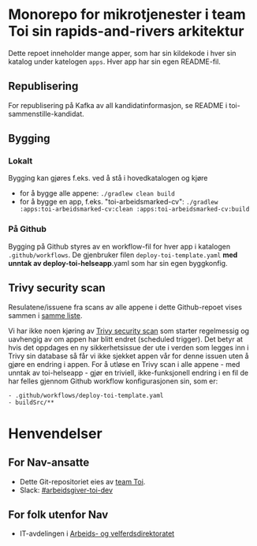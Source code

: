 # Monorepo for mikrotjenester i team Toi sin rapids-and-rivers arkitektur

Dette repoet inneholder mange apper, som har sin kildekode i hver sin katalog under katelogen `apps`. Hver app har sin egen README-fil.

## Republisering
For republisering på Kafka av all kandidatinformasjon, se README i toi-sammenstille-kandidat. 

## Bygging

### Lokalt
Bygging kan gjøres f.eks. ved å stå i hovedkatalogen og kjøre
* for å bygge alle appene: `./gradlew clean build`
* for å bygge en app, f.eks. "toi-arbeidsmarked-cv": `./gradlew :apps:toi-arbeidsmarked-cv:clean :apps:toi-arbeidsmarked-cv:build`

### På Github
Bygging på Github styres av en workflow-fil for hver app i katalogen `.github/workflows`. De gjenbruker filen `deploy-toi-template.yaml` **med unntak av deploy-toi-helseapp**.yaml som har sin egen byggkonfig.

## Trivy security scan
Resulatene/issuene fra scans av alle appene i dette Github-repoet vises sammen i [samme liste](https://github.com/navikt/toi-rapids-and-rivers/security/code-scanning).

Vi har ikke noen kjøring av [Trivy security scan](https://sikkerhet.nav.no/docs/verktoy/trivy) som starter regelmessig og uavhengig av om appen har blitt endret (scheduled trigger). Det betyr at hvis det oppdages en ny sikkerhetsissue der ute i verden som legges inn i Trivy sin database så får vi ikke sjekket appen vår for denne issuen uten å gjøre en endring i appen. For å utløse en Trivy scan i alle appene - med unntak av toi-helseapp - gjør en triviell, ikke-funksjonell endring i en fil de har felles gjennom Github workflow konfigurasjonen sin, som er:
```
- .github/workflows/deploy-toi-template.yaml
- buildSrc/**
```

# Henvendelser

## For Nav-ansatte
* Dette Git-repositoriet eies av [team Toi](https://teamkatalog.nav.no/team/76f378c5-eb35-42db-9f4d-0e8197be0131).
* Slack: [#arbeidsgiver-toi-dev](https://nav-it.slack.com/archives/C02HTU8DBSR)

## For folk utenfor Nav
* IT-avdelingen i [Arbeids- og velferdsdirektoratet](https://www.nav.no/no/NAV+og+samfunn/Kontakt+NAV/Relatert+informasjon/arbeids-og-velferdsdirektoratet-kontorinformasjon)
